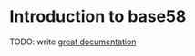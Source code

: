 # Introduction to base58

TODO: write [great documentation](http://jacobian.org/writing/what-to-write/)
